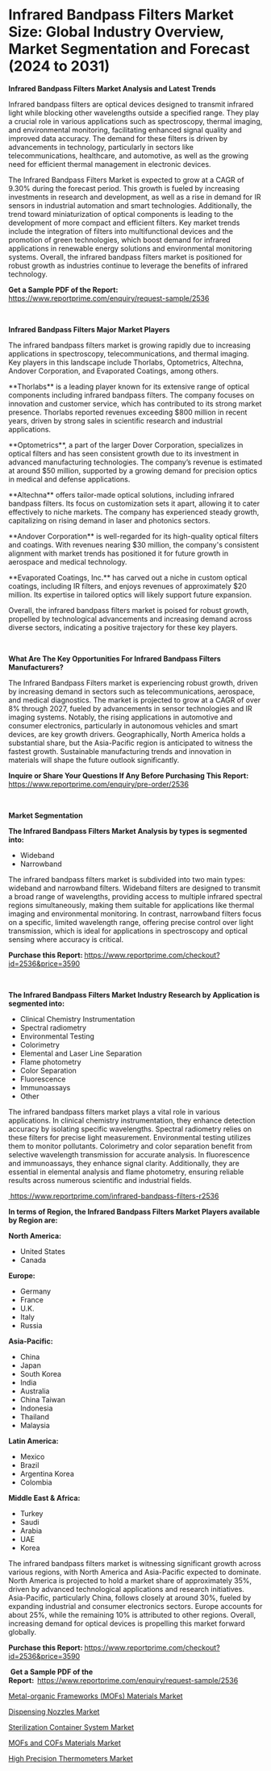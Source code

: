 <p><h1>Infrared Bandpass Filters Market Size: Global Industry Overview, Market Segmentation and Forecast (2024 to 2031)</h1></p><p><strong>Infrared Bandpass Filters Market Analysis and Latest Trends</strong></p>
<p><p>Infrared bandpass filters are optical devices designed to transmit infrared light while blocking other wavelengths outside a specified range. They play a crucial role in various applications such as spectroscopy, thermal imaging, and environmental monitoring, facilitating enhanced signal quality and improved data accuracy. The demand for these filters is driven by advancements in technology, particularly in sectors like telecommunications, healthcare, and automotive, as well as the growing need for efficient thermal management in electronic devices.</p><p>The Infrared Bandpass Filters Market is expected to grow at a CAGR of 9.30% during the forecast period. This growth is fueled by increasing investments in research and development, as well as a rise in demand for IR sensors in industrial automation and smart technologies. Additionally, the trend toward miniaturization of optical components is leading to the development of more compact and efficient filters. Key market trends include the integration of filters into multifunctional devices and the promotion of green technologies, which boost demand for infrared applications in renewable energy solutions and environmental monitoring systems. Overall, the infrared bandpass filters market is positioned for robust growth as industries continue to leverage the benefits of infrared technology.</p></p>
<p><strong>Get a Sample PDF of the Report:&nbsp;</strong> <a href="https://www.reportprime.com/enquiry/request-sample/2536">https://www.reportprime.com/enquiry/request-sample/2536</a></p>
<p>&nbsp;</p>
<p><strong>Infrared Bandpass Filters Major Market Players</strong></p>
<p><p>The infrared bandpass filters market is growing rapidly due to increasing applications in spectroscopy, telecommunications, and thermal imaging. Key players in this landscape include Thorlabs, Optometrics, Altechna, Andover Corporation, and Evaporated Coatings, among others.</p><p>**Thorlabs** is a leading player known for its extensive range of optical components including infrared bandpass filters. The company focuses on innovation and customer service, which has contributed to its strong market presence. Thorlabs reported revenues exceeding $800 million in recent years, driven by strong sales in scientific research and industrial applications.</p><p>**Optometrics**, a part of the larger Dover Corporation, specializes in optical filters and has seen consistent growth due to its investment in advanced manufacturing technologies. The company’s revenue is estimated at around $50 million, supported by a growing demand for precision optics in medical and defense applications.</p><p>**Altechna** offers tailor-made optical solutions, including infrared bandpass filters. Its focus on customization sets it apart, allowing it to cater effectively to niche markets. The company has experienced steady growth, capitalizing on rising demand in laser and photonics sectors.</p><p>**Andover Corporation** is well-regarded for its high-quality optical filters and coatings. With revenues nearing $30 million, the company's consistent alignment with market trends has positioned it for future growth in aerospace and medical technology.</p><p>**Evaporated Coatings, Inc.** has carved out a niche in custom optical coatings, including IR filters, and enjoys revenues of approximately $20 million. Its expertise in tailored optics will likely support future expansion.</p><p>Overall, the infrared bandpass filters market is poised for robust growth, propelled by technological advancements and increasing demand across diverse sectors, indicating a positive trajectory for these key players.</p></p>
<p>&nbsp;</p>
<p><strong>What Are The Key Opportunities For Infrared Bandpass Filters Manufacturers?</strong></p>
<p><p>The Infrared Bandpass Filters market is experiencing robust growth, driven by increasing demand in sectors such as telecommunications, aerospace, and medical diagnostics. The market is projected to grow at a CAGR of over 8% through 2027, fueled by advancements in sensor technologies and IR imaging systems. Notably, the rising applications in automotive and consumer electronics, particularly in autonomous vehicles and smart devices, are key growth drivers. Geographically, North America holds a substantial share, but the Asia-Pacific region is anticipated to witness the fastest growth. Sustainable manufacturing trends and innovation in materials will shape the future outlook significantly.</p></p>
<p><strong>Inquire or Share Your Questions If Any Before Purchasing This Report:</strong> <a href="https://www.reportprime.com/enquiry/pre-order/2536">https://www.reportprime.com/enquiry/pre-order/2536</a></p>
<p>&nbsp;</p>
<p><strong>Market Segmentation</strong></p>
<p><strong>The Infrared Bandpass Filters Market Analysis by types is segmented into:</strong></p>
<p><ul><li>Wideband</li><li>Narrowband</li></ul></p>
<p><p>The infrared bandpass filters market is subdivided into two main types: wideband and narrowband filters. Wideband filters are designed to transmit a broad range of wavelengths, providing access to multiple infrared spectral regions simultaneously, making them suitable for applications like thermal imaging and environmental monitoring. In contrast, narrowband filters focus on a specific, limited wavelength range, offering precise control over light transmission, which is ideal for applications in spectroscopy and optical sensing where accuracy is critical.</p></p>
<p><strong>Purchase this Report:&nbsp;</strong><a href="https://www.reportprime.com/checkout?id=2536&price=3590">https://www.reportprime.com/checkout?id=2536&price=3590</a></p>
<p>&nbsp;</p>
<p><strong>The Infrared Bandpass Filters Market Industry Research by Application is segmented into:</strong></p>
<p><ul><li>Clinical Chemistry Instrumentation</li><li>Spectral radiometry</li><li>Environmental Testing</li><li>Colorimetry</li><li>Elemental and Laser Line Separation</li><li>Flame photometry</li><li>Color Separation</li><li>Fluorescence</li><li>Immunoassays</li><li>Other</li></ul></p>
<p><p>The infrared bandpass filters market plays a vital role in various applications. In clinical chemistry instrumentation, they enhance detection accuracy by isolating specific wavelengths. Spectral radiometry relies on these filters for precise light measurement. Environmental testing utilizes them to monitor pollutants. Colorimetry and color separation benefit from selective wavelength transmission for accurate analysis. In fluorescence and immunoassays, they enhance signal clarity. Additionally, they are essential in elemental analysis and flame photometry, ensuring reliable results across numerous scientific and industrial fields.</p></p>
<p><a href="https://www.reportprime.com/infrared-bandpass-filters-r2536">&nbsp;https://www.reportprime.com/infrared-bandpass-filters-r2536</a></p>
<p><strong>In terms of Region, the Infrared Bandpass Filters Market Players available by Region are:</strong></p>
<p>
    <p> <strong> North America: </strong>
        <ul>
            <li>United States</li>
            <li>Canada</li>
        </ul>
        </p> 
    <p> <strong> Europe: </strong>
        <ul>
            <li>Germany</li>
            <li>France</li>
            <li>U.K.</li>
            <li>Italy</li>
            <li>Russia</li>
        </ul>
        </p> 
    <p> <strong> Asia-Pacific: </strong>
        <ul>
            <li>China</li>
            <li>Japan</li>
            <li>South Korea</li>
            <li>India</li>
            <li>Australia</li>
            <li>China Taiwan</li>
            <li>Indonesia</li>
            <li>Thailand</li>
            <li>Malaysia</li>
        </ul>
        </p> 
    <p> <strong> Latin America: </strong>
        <ul>
            <li>Mexico</li>
            <li>Brazil</li>
            <li>Argentina Korea</li>
            <li>Colombia</li>
        </ul>
        </p> 
    <p> <strong> Middle East & Africa: </strong>
        <ul>
            <li>Turkey</li>
            <li>Saudi</li>
            <li>Arabia</li>
            <li>UAE</li>
            <li>Korea</li>
        </ul>
    </p>
    </p>
<p><p>The infrared bandpass filters market is witnessing significant growth across various regions, with North America and Asia-Pacific expected to dominate. North America is projected to hold a market share of approximately 35%, driven by advanced technological applications and research initiatives. Asia-Pacific, particularly China, follows closely at around 30%, fueled by expanding industrial and consumer electronics sectors. Europe accounts for about 25%, while the remaining 10% is attributed to other regions. Overall, increasing demand for optical devices is propelling this market forward globally.</p></p>
<p><strong>Purchase this Report: </strong><a href="https://www.reportprime.com/checkout?id=2536&price=3590">https://www.reportprime.com/checkout?id=2536&price=3590</a></p>
<p>&nbsp;<strong>Get a Sample PDF of the Report:&nbsp;&nbsp;</strong><a href="https://www.reportprime.com/enquiry/request-sample/2536">https://www.reportprime.com/enquiry/request-sample/2536</a></p>
<p><strong></strong></p>
<p><p><a href="https://issuu.com/reportprime-2/docs/metal-organic-frameworks-mofs-mater_44aa8e348e5cce">Metal-organic Frameworks (MOFs) Materials Market</a></p><p><a href="https://www.linkedin.com/pulse/strategic-roadmap-global-dispensing-nozzles-market-insights-opportunities-lhcgc?trackingId=N9ny28buTWCEOJkXBarKoA%3D%3D">Dispensing Nozzles Market</a></p><p><a href="https://www.linkedin.com/pulse/sterilization-container-system-market-share-new-trends-analysis-rn6ne?trackingId=%2Frxz6RSBRAiAd9DSxo%2FuWQ%3D%3D">Sterilization Container System Market</a></p><p><a href="https://issuu.com/reportprime-2/docs/mofs-and-cofs-materials-market-size_731f47bf037b6d">MOFs and COFs Materials Market</a></p><p><a href="https://www.linkedin.com/pulse/future-high-precision-thermometers-market-global-forecast-trends-xkmvf?trackingId=wbiA%2BzTETbCUAcP0m5fdTA%3D%3D">High Precision Thermometers Market</a></p></p>